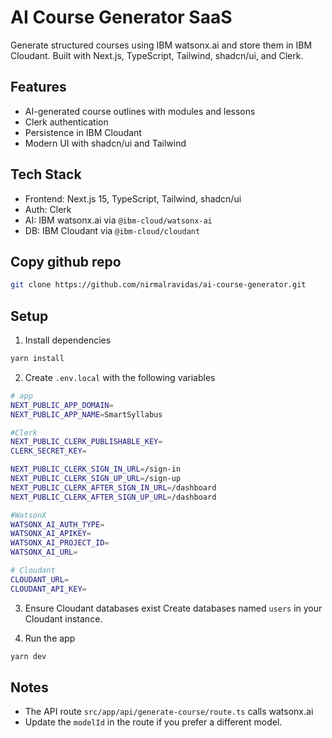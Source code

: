 # AI Course Generator SaaS

Generate structured courses using IBM watsonx.ai and store them in IBM Cloudant. Built with Next.js, TypeScript, Tailwind, shadcn/ui, and Clerk.

## Features
- AI-generated course outlines with modules and lessons
- Clerk authentication
- Persistence in IBM Cloudant
- Modern UI with shadcn/ui and Tailwind

## Tech Stack
- Frontend: Next.js 15, TypeScript, Tailwind, shadcn/ui
- Auth: Clerk
- AI: IBM watsonx.ai via `@ibm-cloud/watsonx-ai`
- DB: IBM Cloudant via `@ibm-cloud/cloudant`

## Copy github repo
```bash
git clone https://github.com/nirmalravidas/ai-course-generator.git
```

## Setup
1. Install dependencies
```bash
yarn install
```

2. Create `.env.local` with the following variables
```bash
# app
NEXT_PUBLIC_APP_DOMAIN=
NEXT_PUBLIC_APP_NAME=SmartSyllabus

#Clerk
NEXT_PUBLIC_CLERK_PUBLISHABLE_KEY=
CLERK_SECRET_KEY=

NEXT_PUBLIC_CLERK_SIGN_IN_URL=/sign-in
NEXT_PUBLIC_CLERK_SIGN_UP_URL=/sign-up
NEXT_PUBLIC_CLERK_AFTER_SIGN_IN_URL=/dashboard
NEXT_PUBLIC_CLERK_AFTER_SIGN_UP_URL=/dashboard

#WatsonX
WATSONX_AI_AUTH_TYPE=
WATSONX_AI_APIKEY=
WATSONX_AI_PROJECT_ID=
WATSONX_AI_URL=

# Cloudant
CLOUDANT_URL=
CLOUDANT_API_KEY=
```

3. Ensure Cloudant databases exist
Create databases named `users` in your Cloudant instance.

4. Run the app
```bash
yarn dev
```

## Notes
- The API route `src/app/api/generate-course/route.ts` calls watsonx.ai
- Update the `modelId` in the route if you prefer a different model.
